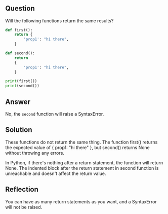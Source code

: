 # 

## Question

Will the following functions return the same results?

```python
def first():
    return {
        'prop1': "hi there",
    }

def second():
    return
    {
        'prop1': "hi there",
    }

print(first())
print(second())
```

## Answer

No, the `second` function will raise a SyntaxError.

## Solution

These functions do not return the same thing. The function first() returns the expected value of { prop1: "hi there" }, but second() returns None without throwing any errors.

In Python, if there's nothing after a return statement, the function will return None. The indented block after the return statement in second function is unreachable and doesn't affect the return value.

## Reflection

You can have as many return statements as you want, and a SyntaxError will not be raised.